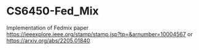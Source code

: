 # CS6450-Fed_Mix

Implementation of Fedmix paper https://ieeexplore.ieee.org/stamp/stamp.jsp?tp=&arnumber=10004567
                                     or
                                      https://arxiv.org/abs/2205.01840
